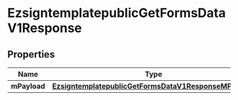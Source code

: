
# EzsigntemplatepublicGetFormsDataV1Response

## Properties
| Name | Type | Description | Notes |
| ------------ | ------------- | ------------- | ------------- |
| **mPayload** | [**EzsigntemplatepublicGetFormsDataV1ResponseMPayload**](EzsigntemplatepublicGetFormsDataV1ResponseMPayload.md) |  |  |



